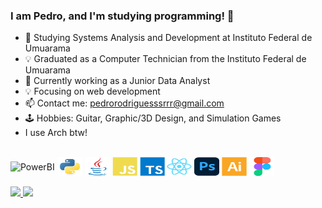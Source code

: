 ### I am Pedro, and I'm studying programming! 👋
- 🌱 Studying Systems Analysis and Development at Instituto Federal de Umuarama
- 💡 Graduated as a Computer Technician from the Instituto Federal de Umuarama
- 🔭 Currently working as a Junior Data Analyst
- 💡 Focusing on web development
- 📫 Contact me: pedrorodriguesssrrr@gmail.com
- 🕹️ Hobbies: Guitar, Graphic/3D Design, and Simulation Games
- I use Arch btw!

<div style="display: inline_block"><br>
  <img align="center" alt="PowerBI" height="30" width="40" src="https://uxwing.com/wp-content/themes/uxwing/download/brands-and-social-media/power-bi-icon.png">
  <img align="center" alt="Python" height="30" width="40" src="https://github.com/devicons/devicon/blob/master/icons/python/python-original.svg">
  <img align="center" alt="Java" height="30" width="40" src="https://raw.githubusercontent.com/devicons/devicon/ca28c779441053191ff11710fe24a9e6c23690d6/icons/java/java-original.svg">
  <img align="center" alt="Javascript" height="30" width="40" src="https://raw.githubusercontent.com/devicons/devicon/master/icons/javascript/javascript-plain.svg">
  <img align="center" alt="Typescript" height="30" width="40" src="https://github.com/devicons/devicon/blob/master/icons/typescript/typescript-plain.svg">  
  <img align="center" alt="React" height="30" width="40" src="https://github.com/devicons/devicon/blob/master/icons/react/react-original.svg">
  <img align="center" alt="Photoshop" height="30" width="40" src="https://github.com/devicons/devicon/blob/master/icons/photoshop/photoshop-original.svg">
  <img align="center" alt="Illustrator" height="30" width="40" src="https://github.com/devicons/devicon/blob/master/icons/illustrator/illustrator-plain.svg">
  <img align="center" alt="Figma" height="30" width="40" src="https://github.com/devicons/devicon/blob/master/icons/figma/figma-original.svg">

  <div style="display:flex">
    <div align="left"><br>
  <a href="https://github.com/pedrordgsr">
    <div style="width:50rem">
      <img height="160em"src="https://github-readme-stats.vercel.app/api?username=pedrordgsr&show_icons=true&theme=radical&hide_border=true"/>  
      <img height="160em"  src="https://github-readme-stats.vercel.app/api/top-langs/?username=pedrordgsr&theme=radical&hide_border=true&layout=compact&langs_count=5&locale=pt-br">
    </div>
</div>
  </div>
</div>

